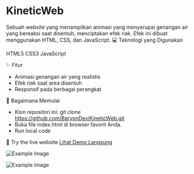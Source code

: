 # KineticWeb
Sebuah website yang menampilkan animasi yang menyerupai genangan air yang bereaksi saat disentuh, menciptakan efek riak. Efek ini dibuat menggunakan HTML, CSS, dan JavaScript.
💻 Teknologi yang Digunakan

HTML5
CSS3
JavaScript

✨ Fitur

 - Animasi genangan air yang realistis
 - Efek riak saat area disentuh
 - Responsif pada berbagai perangkat

🚀 Bagaimana Memulai

 - Klon repositori ini: git clone https://github.com/BaryonDev/KineticWeb.git
 - Buka file index.html di browser favorit Anda.
 - Run local code

💨 Try the live website
[Lihat Demo Langsung](https://kinetic-website-two.vercel.app/)

![Example Image](https://i.ibb.co.com/4JhWBxn/Screenshot-2024-05-17-021101.png)

![Example Image](https://i.ibb.co.com/K6YN91q/Screenshot-2024-05-17-021108.png)

